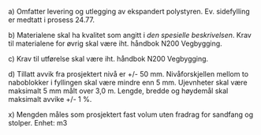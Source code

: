 a) Omfatter levering og utlegging av ekspandert polystyren. Ev. sidefylling er medtatt i prosess 24.77.

b) Materialene skal ha kvalitet som angitt i *den spesielle beskrivelsen*. Krav til materialene for øvrig skal være iht. håndbok N200 Vegbygging.

c) Krav til utførelse skal være iht. håndbok N200 Vegbygging.

d) Tillatt avvik fra prosjektert nivå er +/- 50 mm. Nivåforskjellen mellom to naboblokker i fyllingen skal være mindre enn 5 mm. Ujevnheter skal være maksimalt 5 mm målt over 3,0 m. Lengde, bredde og høydemål skal maksimalt avvike +/- 1 %.

x) Mengden måles som prosjektert fast volum uten fradrag for sandfang og stolper. Enhet: m3

